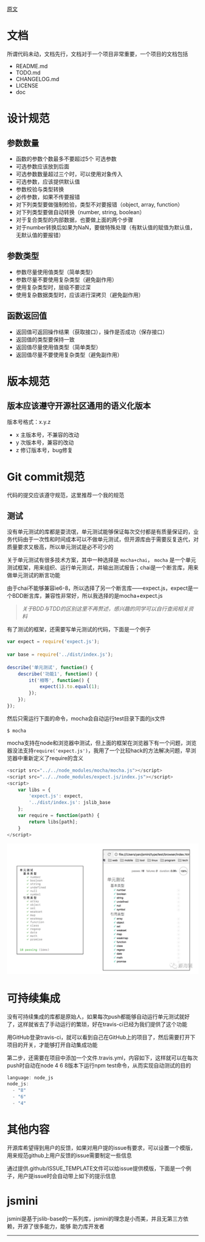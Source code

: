 [原文][1]

# 文档

所谓代码未动，文档先行，文档对于一个项目非常重要，一个项目的文档包括

- README.md
- TODO.md
- CHANGELOG.md
- LICENSE
- doc

# 设计规范

## 参数数量

+ 函数的参数个数最多不要超过5个
可选参数
+ 可选参数应该放到后面
+ 可选参数数量超过三个时，可以使用对象传入
+ 可选参数，应该提供默认值
+ 参数校验与类型转换
+ 必传参数，如果不传要报错
+ 对下列类型要做强制检验，类型不对要报错（object, array, function）
+ 对下列类型要做自动转换（number, string, boolean）
+ 对于复合类型的内部数据，也要做上面的两个步骤
+ 对于number转换后如果为NaN，要做特殊处理（有默认值的赋值为默认值，无默认值的要报错）


## 参数类型

+ 参数尽量使用值类型（简单类型）
+ 参数尽量不要使用复杂类型（避免副作用）
+ 使用复杂类型时，层级不要过深
+ 使用复杂数据类型时，应该进行深拷贝（避免副作用）

## 函数返回值

+ 返回值可返回操作结果（获取接口），操作是否成功（保存接口）
+ 返回值的类型要保持一致
+ 返回值尽量使用值类型（简单类型）
+ 返回值尽量不要使用复杂类型（避免副作用）

# 版本规范

## 版本应该遵守开源社区通用的语义化版本

版本号格式：x.y.z

+ x 主版本号，不兼容的改动
+ y 次版本号，兼容的改动
+ z 修订版本号，bug修复

# Git commit规范

代码的提交应该遵守规范，这里推荐一个我的规范

## 测试

没有单元测试的库都是耍流氓，单元测试能够保证每次交付都是有质量保证的，业务代码由于一次性和时间成本可以不做单元测试，但开源库由于需要反复迭代，对质量要求又极高，所以单元测试是必不可少的

关于单元测试有很多技术方案，其中一种选择是 `mocha+chai`， `mocha` 是一个单元测试框架，用来组织、运行单元测试，并输出测试报告；chai是一个断言库，用来做单元测试的断言功能

由于chai不能够兼容ie6-8，所以选择了另一个断言库——expect.js，expect是一个BDD断言库，兼容性非常好，所以我选择的是mocha+expect.js

> *关于BDD与TDD的区别这里不再赘述，感兴趣的同学可以自行查阅相关资料*

有了测试的框架，还需要写单元测试的代码，下面是一个例子

```js
var expect = require('expect.js');

var base = require('../dist/index.js');

describe('单元测试', function() {
    describe('功能1', function() {
        it('相等', function() {
            expect(1).to.equal(1);
        });
    });
});
```

然后只需运行下面的命令，mocha会自动运行test目录下面的js文件

```
$ mocha
```

mocha支持在node和浏览器中测试，但上面的框架在浏览器下有一个问题，浏览器没法支持`require('expect.js')`，我用了一个比较hack的方法解决问题，早浏览器中重新定义了require的含义

```js
<script src="../../node_modules/mocha/mocha.js"></script>
<script src="../../node_modules/expect.js/index.js"></script>
<script>
    var libs = {
        'expect.js': expect,
        '../dist/index.js': jslib_base
    };
    var require = function(path) {
        return libs[path];
    }
</script>
```

![](../images/规范.jpg)

# 可持续集成

没有可持续集成的库都是原始人，如果每次push都能够自动运行单元测试就好了，这样就省去了手动运行的繁琐，好在travis-ci已经为我们提供了这个功能

用GitHub登录travis-ci，就可以看到自己在GitHub上的项目了，然后需要打开下项目的开关，才能够打开自动集成功能

第二步，还需要在项目中添加一个文件.travis.yml，内容如下，这样就可以在每次push时自动在node 4 6 8版本下运行npm test命令，从而实现自动测试的目的

```js
language: node_js
node_js:
  - "8"
  - "6"
  - "4"
```

# 其他内容

开源库希望得到用户的反馈，如果对用户提的issue有要求，可以设置一个模版，用来规范github上用户反馈的issue需要制定一些信息

通过提供.github/ISSUE_TEMPLATE文件可以给issue提供模版，下面是一个例子，用户提issue时会自动带上如下的提示信息

# jsmini

jsmini是基于jslib-base的一系列库，jsmini的理念是小而美，并且无第三方依赖，开源了很多能力，能够
助力库开发者

---

[1]: https://mp.weixin.qq.com/s/Kx335LCx3VN9AZRjizBu-A